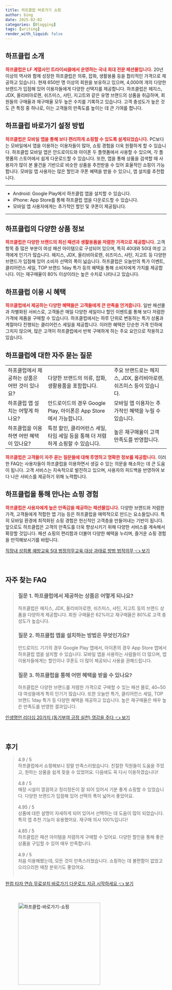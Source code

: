```yaml
---
title: 하프클럽 바로가기 쇼핑
author: bing
date: 2025-02-02
categories: [Blogging]
tags: [writing]
render_with_liquid: false
---
```



<h2 id='하프클럽소개'>하프클럽 소개</h2>

<p><b><span style="color: #ee2323;">하프클럽은 LF 계열사인 트라이씨클에서 운영하는 국내 최대 전문 패션몰입니다.</span></b> 20년 이상의 역사와 함께 성장한 하프클럽은 의류, 잡화, 생활용품 등을 합리적인 가격으로 제공하고 있습니다. 현재 650만 명 이상의 회원을 보유하고 있으며, 4,000여 개의 다양한 브랜드가 입점해 있어 이용자들에게 다양한 선택지를 제공합니다. 하프클럽은 헤지스, JDX, 올리비아로렌, 쉬즈미스, 샤틴, 지고트와 같은 유명 브랜드의 상품을 취급하며, 회원들의 구매율과 재구매율 모두 높은 수치를 기록하고 있습니다. 고객 충성도가 높은 것도 큰 특징 중 하나로, 이는 고객들의 만족도를 높이는 데 큰 기여를 합니다.</p>

<h2 id='바로가기설정'>하프클럽 바로가기 설정 방법</h2>

<p><b><span style="color: #ee2323;">하프클럽은 모바일 앱을 통해 보다 편리하게 쇼핑할 수 있도록 설계되었습니다.</span></b> PC보다는 모바일에서 앱을 이용하는 이용자들이 많아, 쇼핑 경험을 더욱 원활하게 할 수 있습니다. 하프클럽 모바일 앱은 안드로이드와 아이폰 두 플랫폼에서 사용할 수 있으며, 각 플랫폼의 스토어에서 쉽게 다운로드할 수 있습니다. 또한, 앱을 통해 상품을 검색할 때 사용자가 많이 본 물건을 기반으로 비슷한 상품을 추천받을 수 있어 효율적인 쇼핑이 가능합니다. 모바일 앱 사용자는 많은 할인과 쿠폰 혜택을 받을 수 있으니, 앱 설치를 추천합니다.</p>

<hr />

<ul>
    <li>Android: Google Play에서 하프클럽 앱을 설치할 수 있습니다.</li>
    <li>iPhone: App Store를 통해 하프클럽 앱을 다운로드할 수 있습니다.</li>
    <li>모바일 앱 사용자에게는 추가적인 할인 및 쿠폰이 제공됩니다.</li>
</ul>

<hr />

<h2 id='상품정보'>하프클럽의 다양한 상품 정보</h2>

<p><b><span style="color: #ee2323;">하프클럽은 다양한 브랜드의 최신 패션과 생활용품을 저렴한 가격으로 제공합니다.</span></b> 고객 항목 중 많은 부분이 여성 패션 아이템으로 구성되어 있으며, 특히 40대와 50대 여성 고객에게 인기가 많습니다. 헤지스, JDX, 올리비아로렌, 쉬즈미스, 샤틴, 지고트 등 다양한 브랜드가 입점해 있어 소비자 선택의 폭이 넓습니다. 하프클럽은 오늘만의 특가 이벤트, 클리어런스 세일, TOP 브랜드 1day 특가 등의 혜택을 통해 소비자에게 가치를 제공합니다. 이는 재구매율이 80% 이상이라는 높은 수치로 나타나고 있습니다.</p>

<h2 id='혜택'>하프클럽 이용 시 혜택</h2>

<p><b><span style="color: #ee2323;">하프클럽에서 제공하는 다양한 혜택들은 고객들에게 큰 만족을 안겨줍니다.</span></b> 일반 패션몰과 차별화된 서비스로, 고객들은 매일 다양한 세일이나 할인 이벤트를 통해 보다 저렴한 가격에 제품을 구매할 수 있습니다. 하프클럽에서는 하루 단위로 변동하는 특가 상품과 계절마다 진행되는 클리어런스 세일을 제공합니다. 이러한 혜택은 단순한 가격 인하에 그치지 않으며, 많은 고객이 하프클럽에서 반복 구매하게 하는 주요 요인으로 작용하고 있습니다.</p>

<h2 id='자주묻는질문'>하프클럽에 대한 자주 묻는 질문</h2>

<table>
    <tr>
        <td>하프클럽에서 제공하는 상품은 어떤 것이 있나요?</td>
        <td>다양한 브랜드의 의류, 잡화, 생활용품을 포함합니다.</td>
        <td>주요 브랜드로는 헤지스, JDX, 올리비아로렌, 쉬즈미스 등이 있습니다.</td>
    </tr>
    <tr>
        <td>하프클럽 앱 설치는 어떻게 하나요?</td>
        <td>안드로이드의 경우 Google Play, 아이폰은 App Store에서 가능합니다.</td>
        <td>모바일 앱 이용자는 추가적인 혜택을 누릴 수 있습니다.</td>
    </tr>
    <tr>
        <td>하프클럽을 이용하면 어떤 혜택이 있나요?</td>
        <td>특정 할인, 클리어런스 세일, 타임 세일 등을 통해 더 저렴하게 쇼핑할 수 있습니다.</td>
        <td>높은 재구매율이 고객 만족도를 반영합니다.</td>
    </tr>
</table>

<p><b><span style="color: #ee2323;">하프클럽은 고객들이 자주 묻는 질문들에 대해 투명하고 명확한 정보를 제공합니다.</span></b> 이러한 FAQ는 사용자들이 하프클럽을 이용하면서 생길 수 있는 의문을 해소하는 데 큰 도움이 됩니다. 고객 서비스는 지속적으로 발전하고 있으며, 사용자의 피드백을 반영하여 보다 나은 서비스를 제공하기 위해 노력합니다.</p>

<h2 id='결론'>하프클럽을 통해 만나는 쇼핑 경험</h2>

<p><b><span style="color: #ee2323;">하프클럽은 사용자에게 높은 만족감을 제공하는 패션몰입니다.</span></b> 다양한 브랜드와 저렴한 가격, 고객들에게 적합한 앱 기능 등은 하프클럽을 매력적으로 만드는 요소들입니다. 특히 모바일 환경에 최적화된 쇼핑 경험은 헌신적인 고객층을 만들어내는 기반이 됩니다. 앞으로도 하프클럽은 고객의 만족도를 더욱 향상시키기 위해 다양한 서비스를 계속해서 확장할 것입니다. 패션 쇼핑의 편리함과 더불어 다양한 혜택을 누리며, 즐거운 쇼핑 경험을 만끽해보시기를 바랍니다.</p>


<p><a class="click-button" title="직장내 성희롱 예방교육 5대 법정의무교육 대상 과태료 방법 법적의무" href="https://24nara.github.io/posts/%EC%A7%81%EC%9E%A5%EB%82%B4-%EC%84%B1%ED%9D%AC%EB%A1%B1-%EC%98%88%EB%B0%A9%EA%B5%90%EC%9C%A1-5%EB%8C%80-%EB%B2%95%EC%A0%95%EC%9D%98%EB%AC%B4%EA%B5%90%EC%9C%A1-%EB%8C%80%EC%83%81-%EA%B3%BC%ED%83%9C%EB%A3%8C-%EB%B0%A9%EB%B2%95-%EB%B2%95%EC%A0%81%EC%9D%98%EB%AC%B4/" rel="dofollow">직장내 성희롱 예방교육 5대 법정의무교육 대상 과태료 방법 법적의무 👈 보기</a></p><br>
<h2 id='자주_찾는_FAQ'>자주 찾는 FAQ</h2>
<div itemscope="" itemtype="https://schema.org/FAQPage">
<blockquote>
<div itemscope="" itemprop="mainEntity" itemtype="https://schema.org/Question">
<h3 itemprop="name">질문 1. 하프클럽에서 제공하는 상품은 어떻게 되나요?</h3>
<div itemscope="" itemprop="acceptedAnswer" itemtype="https://schema.org/Answer">
<span itemprop="text">
<p>하프클럽은 헤지스, JDX, 올리비아로렌, 쉬즈미스, 샤틴, 지고트 등의 브랜드 상품을 다양하게 제공합니다. 회원 구매율은 62%이고 재구매율은 80%로 고객 충성도가 높습니다.</p>
</span>
</div>
</div>
<div itemscope="" itemprop="mainEntity" itemtype="https://schema.org/Question">
<h3 itemprop="name">질문 2. 하프클럽 앱을 설치하는 방법은 무엇인가요?</h3>
<div itemscope="" itemprop="acceptedAnswer" itemtype="https://schema.org/Answer">
<span itemprop="text">
<p>안드로이드 기기의 경우 Google Play 앱에서, 아이폰의 경우 App Store 앱에서 하프클럽 앱을 설치할 수 있습니다. 모바일 앱을 사용하는 사람들이 더 많으며, 앱 이용자들에게는 할인이나 쿠폰도 더 많이 제공되니 사용을 권해드립니다.</p>
</span>
</div>
</div>
<div itemscope="" itemprop="mainEntity" itemtype="https://schema.org/Question">
<h3 itemprop="name">질문 3. 하프클럽을 통해 어떤 혜택을 받을 수 있나요?</h3>
<div itemscope="" itemprop="acceptedAnswer" itemtype="https://schema.org/Answer">
<span itemprop="text">
<p>하프클럽은 다양한 브랜드를 저렴한 가격으로 구매할 수 있는 패션 몰로, 40~50대 여성들에게 특히 인기가 많습니다. 또한 오늘만 특가, 클리어런스 세일, TOP 브랜드 1day 특가 등 다양한 혜택을 제공하고 있습니다. 높은 재구매율은 매우 높은 만족도를 반영한 결과입니다.</p>
</span>
</div>
</div>
</blockquote>
</div>
<p><a class="click-button" title="인생명언 리더십 20가지 (동기부여 긍정 실천) 영감을 주다" href="https://24nara.github.io/posts/%EC%9D%B8%EC%83%9D%EB%AA%85%EC%96%B8-%EB%A6%AC%EB%8D%94%EC%8B%AD-20%EA%B0%80%EC%A7%80-(%EB%8F%99%EA%B8%B0%EB%B6%80%EC%97%AC-%EA%B8%8D%EC%A0%95-%EC%8B%A4%EC%B2%9C)-%EC%98%81%EA%B0%90%EC%9D%84-%EC%A3%BC%EB%8B%A4/" rel="dofollow">인생명언 리더십 20가지 (동기부여 긍정 실천) 영감을 주다 👈 보기</a></p><br>
<h2 id='후기'>후기</h2>
<div itemscope itemtype="https://schema.org/Product">
  <blockquote>
  <div itemprop="review" itemscope itemtype="https://schema.org/Review">
      <div itemprop="reviewRating" itemscope itemtype="https://schema.org/Rating"> <span itemprop="ratingValue">4.9</span> / <span itemprop="bestRating">5</span> </div>
      <span itemprop="reviewBody">하프클럽에서 쇼핑해보니 정말 만족스러웠습니다. 친절한 직원들이 도움을 주었고, 원하는 상품을 쉽게 찾을 수 있었어요. 다음에도 꼭 다시 이용하겠습니다!</span>
  </div>
  <br>
  <div itemprop="review" itemscope itemtype="https://schema.org/Review">
      <div itemprop="reviewRating" itemscope itemtype="https://schema.org/Rating"> <span itemprop="ratingValue">4.8</span> / <span itemprop="bestRating">5</span> </div>
      <span itemprop="reviewBody">매장 시설이 깔끔하고 정리정돈이 잘 되어 있어서 기분 좋게 쇼핑할 수 있었습니다. 다양한 브랜드가 입점해 있어 선택의 폭이 넓어서 좋았어요.</span>
  </div>
  <br>
  <div itemprop="review" itemscope itemtype="https://schema.org/Review">
      <div itemprop="reviewRating" itemscope itemtype="https://schema.org/Rating"> <span itemprop="ratingValue">4.95</span> / <span itemprop="bestRating">5</span> </div>
      <span itemprop="reviewBody">상품에 대한 설명이 자세하게 되어 있어서 선택하는 데 도움이 많이 되었습니다. 특히 앱 추천 기능이 유용했어요. 재구매 의사 100%입니다!</span>
  </div>
  <br>
  <div itemprop="review" itemscope itemtype="https://schema.org/Review">
      <div itemprop="reviewRating" itemscope itemtype="https://schema.org/Rating"> <span itemprop="ratingValue">4.85</span> / <span itemprop="bestRating">5</span> </div>
      <span itemprop="reviewBody">하프클럽은 패션 아이템을 저렴하게 구매할 수 있어요. 다양한 할인을 통해 좋은 상품을 구입할 수 있어 매우 만족합니다.</span>
  </div>
  <br>
  <div itemprop="review" itemscope itemtype="https://schema.org/Review">
      <div itemprop="reviewRating" itemscope itemtype="https://schema.org/Rating"> <span itemprop="ratingValue">4.9</span> / <span itemprop="bestRating">5</span> </div>
      <span itemprop="reviewBody">처음 이용해봤는데, 모든 것이 만족스러웠습니다. 쇼핑하는 데 불편함이 없었고 으리으리한 매장 분위기도 좋았어요.</span>
  </div>
  <br>
  </blockquote>
</div>
<p><a class="click-button" title="한컴 타자 연습 무료설치 바로가기 다운로드 지금 시작하세요" href="https://24nara.github.io/posts/%ED%95%9C%EC%BB%B4-%ED%83%80%EC%9E%90-%EC%97%B0%EC%8A%B5-%EB%AC%B4%EB%A3%8C%EC%84%A4%EC%B9%98-%EB%B0%94%EB%A1%9C%EA%B0%80%EA%B8%B0-%EB%8B%A4%EC%9A%B4%EB%A1%9C%EB%93%9C-%EC%A7%80%EA%B8%88-%EC%8B%9C%EC%9E%91%ED%95%98%EC%84%B8%EC%9A%94/" rel="dofollow">한컴 타자 연습 무료설치 바로가기 다운로드 지금 시작하세요 👈 보기</a></p><br>
<figure class="image"><img src="https://24nara.github.io/assets/img/thumbnail/하프클럽-바로가기-쇼핑.webp" alt="하프클럽-바로가기-쇼핑" width="256" height="256"></figure>